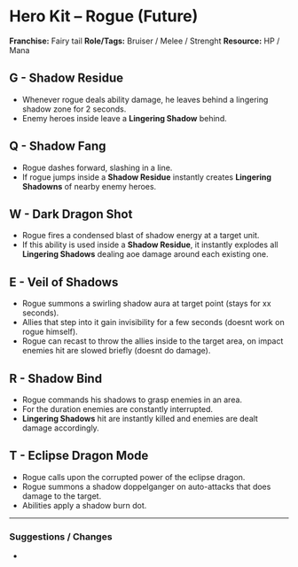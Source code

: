 # Hero Kit – Rogue (Future)

**Franchise:** Fairy tail
**Role/Tags:** Bruiser / Melee / Strenght 
**Resource:** HP / Mana

## G - Shadow Residue
- Whenever rogue deals ability damage, he leaves behind a lingering shadow zone for 2 seconds.
- Enemy heroes inside leave a **Lingering Shadow** behind.

## Q - Shadow Fang
- Rogue dashes forward, slashing in a line.
- If rogue jumps inside  a **Shadow Residue** instantly creates **Lingering Shadowns** of nearby enemy heroes.

## W - Dark Dragon Shot
- Rogue fires a condensed blast of shadow energy at a target unit.
- If this ability is used inside a **Shadow Residue**, it instantly explodes all **Lingering Shadows** dealing aoe damage around each existing one.

## E - Veil of Shadows
- Rogue summons a swirling shadow aura at target point (stays for xx seconds).
- Allies that step into it gain invisibility for a few seconds (doesnt work on rogue himself).
- Rogue can recast to throw the allies inside to the target area, on impact enemies hit are slowed briefly (doesnt do damage).

## R - Shadow Bind
- Rogue commands his shadows to grasp enemies in an area.
- For the duration enemies are constantly interrupted.
- **Lingering Shadows** hit are instantly killed and enemies are dealt damage accordingly.

## T - Eclipse Dragon Mode
- Rogue calls upon the corrupted power of the eclipse dragon.
- Rogue summons a shadow doppelganger on auto-attacks that does damage to the target.
- Abilities apply a shadow burn dot.

---

### Suggestions / Changes
- <your notes here>